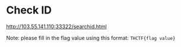 # Check ID

http://103.55.141.110:33322/searchid.html

Note: please fill in the flag value using this format: `THCTF{flag value}`
